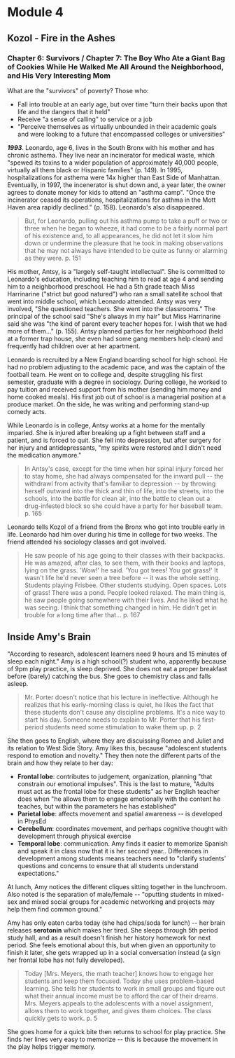 Module 4
========

Kozol - Fire in the Ashes
-------------------------

### Chapter 6: Survivors / Chapter 7: The Boy Who Ate a Giant Bag of Cookies While He Walked Me All Around the Neighborhood, and His Very Interesting Mom

What are the "survivors" of poverty? Those who:
-	Fall into trouble at an early age, but over time "turn their backs upon that life and the dangers that it held"
-	Receive "a sense of calling" to service or a job
-	"Perceive themselves as virtually unbounded in their academic goals and were looking to a future that encompassed colleges or universities"

***1993***. Leonardo, age 6, lives in the South Bronx with his mother and has chronic asthema. They live near an incinerator for medical waste, which "spewed its toxins to a wider population of approximately 40,000 people, virtually all them black or Hispanic families" (p. 149). In 1995, hospitalizations for asthema were 14x higher than East Side of Manhattan. Eventually, in 1997, the incenerator is shut down and, a year later, the owner agrees to donate money for kids to attend an "asthma camp". "Once the incinerator ceased its operations, hospitalizations for asthma in the Mott Haven area rapidly declined." (p. 158). Leonardo's also disappeared.

> But, for Leonardo, pulling out his asthma pump to take a puff or two or three when he began to wheeze, it had come to be a fairly normal part of his existence and, to all appearances, he did not let it slow him down or undermine the pleasure that he took in making observations that he may not always have intended to be quite as funny or alarming as they were.
> p. 151

His mother, Antsy, is a "largely self-taught intellectual". She is committed to Leonardo's education, including teaching him to read at age 4 and sending him to a neighborhood preschool. He had a 5th grade teach Miss Harrinarine ("strict but good natured") who ran a small satellite school that went into middle school, which Leonardo attended. Antsy was very involved, "She questioned teachers. She went into the classrooms." The principal of the school said "She's always in my hair" but Miss Harrinarine said she was "the kind of parent every teacher hopes for. I wish that we had more of them..." (p. 155). Antsy planned parties for her neighborhood (held at a former trap house, she even had some gang members help clean) and frequently had children over at her apartment.

Leonardo is recruited by a New England boarding school for high school. He had no problem adjusting to the academic pace, and was the captain of the football team. He went on to college and, despite struggling his first semester, graduate with a degree in sociology. During college, he worked to pay tuition and received support from his mother (sending him money and home cooked meals). His first job out of school is a managerial position at a produce market. On the side, he was writing and performing stand-up comedy acts.

While Leonardo is in college, Antsy works at a home for the mentally imparied. She is injured after breaking up a fight between staff and a patient, and is forced to quit. She fell into depression, but after surgery for her injury and antidepressants, "my spirits were restored and I didn't need the medication anymore."

> In Antsy's case, except for the time when her spinal injury forced her to stay home, she had always compensated for the inward pull -- the withdrawl from activity that's familiar to depression -- by throwing herself outward into the thick and thin of life, into the streets, into the schools, into the battle for clean air, into the battle to clean out a drug-infested block so she could have a party for her baseball team.
> p. 165

Leonardo tells Kozol of a friend from the Bronx who got into trouble early in life. Leonardo had him over during his time in college for two weeks. The friend attended his sociology classes and got involved.

> He saw people of his age going to their classes with their backpacks. He was amazed, after clas, to see them, with their books and laptops, lying on the grass. 'Wow!' he said. 'You got trees! You got grass!' It wasn't life he'd never seen a tree before -- it was the whole setting. Students playing Frisbee. Other students studying. Open spaces. Lots of grass! There was a pond. People looked relaxed. The main thing is, he saw people going somewhere with their lives. And he liked what he was seeing. I think that something changed in him. He didn't get in trouble for a long time after that...
> p. 167

Inside Amy's Brain
------------------

"According to research, adolescent learners need 9 hours and 15 minutes of sleep each night." Amy is a high school(?) student who, apparently because of 9pm play practice, is sleep deprived. She does not eat a proper breakfast before (barely) catching the bus. She goes to chemistry class and falls asleep.

> Mr. Porter doesn't notice that his lecture in ineffective. Although he realizes that his early-morning class is quiet, he likes the fact that these students don't cause any discipline problems. It's a nice way to start his day. Someone needs to explain to Mr. Porter that his first-period students need some stimulation to wake them up.
> p. 2

She then goes to English, where they are discuissing Romeo and Juliet and its relation to West Side Story. Amy likes this, because "adolescent students respond to emotion and novelty." They then note the different parts of the brain and how they relate to her day:

- **Frontal lobe**: contributes to judgement, organization, planning "that constrain our emotional impulses". This is the last to mature, "Adults must act as the frontal lobe for these students" as her English teacher does when "he allows them to engage emotionally with the content he teaches, but within the parameters he has established"
- **Parietal lobe**: affects movement and spatial awareness -- is developed in PhysEd
- **Cerebellum**: coordinates movement, and perhaps cognitive thought with development through physical exercise
- **Temporal lobe**: communication. Amy finds it easier to memorize Spanish and speak it in class now that it is her second year.. Differences in development among students means teachers need to "clarify students' questions and concerns to ensure that all students understand expectations."

At lunch, Amy notices the different cliques sitting together in the lunchroom. Also noted is the separation of male/female -- "oputting students in mixed-sex and mixed social groups for academic networking and projects may help them find common ground."

Amy has only eaten carbs today (she had chips/soda for lunch) -- her brain releases **serotonin** which makes her tired. She sleeps through 5th period study hall, and as a result doesn't finish her history homework for next period. She feels emotional about this, but when given an opportunity to finish it later, she gets wrapped up in a social conversation instead (a sign her frontal lobe has not fully developed).

> Today [Mrs. Meyers, the math teacher] knows how to engage her students and keep them focused. Today she uses problem-based learning. She tells her students to work in small groups and figure out what their annual income must be to afford the car of their dreams. Mrs. Meyers appeals to the adolescents with a novel assignment, allows them to work together, and gives them choices. The class quickly gets to work.
> p. 5

She goes home for a quick bite then returns to school for play practice. She finds her lines very easy to memorize -- this is because the movement in the play helps trigger memory.
